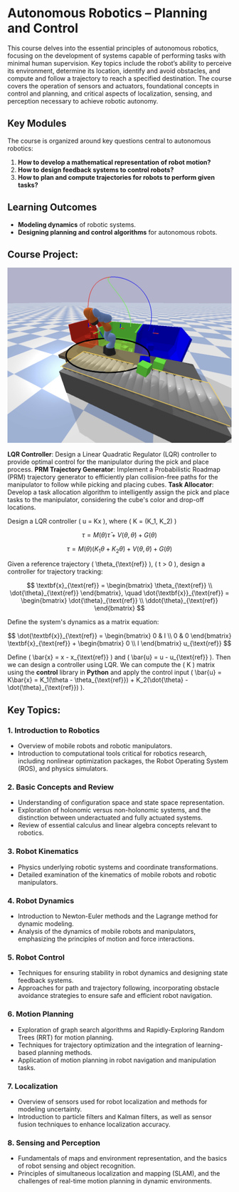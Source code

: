 # Autonomous Robotics – Planning and Control

This course delves into the essential principles of autonomous robotics, focusing on the development of systems capable of performing tasks with minimal human supervision. Key topics include the robot’s ability to perceive its environment, determine its location, identify and avoid obstacles, and compute and follow a trajectory to reach a specified destination. The course covers the operation of sensors and actuators, foundational concepts in control and planning, and critical aspects of localization, sensing, and perception necessary to achieve robotic autonomy.

## Key Modules

The course is organized around key questions central to autonomous robotics:

1. **How to develop a mathematical representation of robot motion?**
2. **How to design feedback systems to control robots?**
3. **How to plan and compute trajectories for robots to perform given tasks?**

## Learning Outcomes
- **Modeling dynamics** of robotic systems.
- **Designing planning and control algorithms** for autonomous robots.

## Course Project:

![arm](assets/1_arm.jpg)

**LQR Controller**: Design a Linear Quadratic Regulator (LQR) controller to provide optimal control for the manipulator during the pick and place process.
**PRM Trajectory Generator**: Implement a Probabilistic Roadmap (PRM) trajectory generator to efficiently plan collision-free paths for the manipulator to follow while picking and placing cubes.
**Task Allocator**: Develop a task allocation algorithm to intelligently assign the pick and place tasks to the manipulator, considering the cube's color and drop-off locations.

Design a LQR controller \( u = Kx \), where \( K = (K_1, K_2) \)

$$
\tau = M(\theta)\bar{\tau} + V(\theta, \dot{\theta}) + G(\theta)
$$

$$
\tau = M(\theta)(K_1\theta + K_2\dot{\theta}) + V(\theta, \dot{\theta}) + G(\theta)
$$

Given a reference trajectory \( \theta_{\text{ref}} \), \( t > 0 \), design a controller for trajectory tracking:

$$
\textbf{x}_{\text{ref}} = 
\begin{bmatrix}
\theta_{\text{ref}} \\
\dot{\theta}_{\text{ref}}
\end{bmatrix},
\quad
\dot{\textbf{x}}_{\text{ref}} = 
\begin{bmatrix}
\dot{\theta}_{\text{ref}} \\
\ddot{\theta}_{\text{ref}}
\end{bmatrix}
$$

Define the system's dynamics as a matrix equation:

$$
\dot{\textbf{x}}_{\text{ref}} = 
\begin{bmatrix}
0 & I \\
0 & 0
\end{bmatrix}
\textbf{x}_{\text{ref}} +
\begin{bmatrix}
0 \\
I
\end{bmatrix}
u_{\text{ref}}
$$

Define \( \bar{x} = x - x_{\text{ref}} \) and \( \bar{u} = u - u_{\text{ref}} \). Then we can design a controller using LQR. We can compute the \( K \) matrix using the **control** library in **Python** and apply the control input \( \bar{u} = K\bar{x} = K_1(\theta - \theta_{\text{ref}}) + K_2(\dot{\theta} - \dot{\theta}_{\text{ref}}) \).


## Key Topics:

### 1. Introduction to Robotics
- Overview of mobile robots and robotic manipulators.
- Introduction to computational tools critical for robotics research, including nonlinear optimization packages, the Robot Operating System (ROS), and physics simulators.

### 2. Basic Concepts and Review
- Understanding of configuration space and state space representation.
- Exploration of holonomic versus non-holonomic systems, and the distinction between underactuated and fully actuated systems.
- Review of essential calculus and linear algebra concepts relevant to robotics.

### 3. Robot Kinematics
- Physics underlying robotic systems and coordinate transformations.
- Detailed examination of the kinematics of mobile robots and robotic manipulators.

### 4. Robot Dynamics
- Introduction to Newton-Euler methods and the Lagrange method for dynamic modeling.
- Analysis of the dynamics of mobile robots and manipulators, emphasizing the principles of motion and force interactions.

### 5. Robot Control
- Techniques for ensuring stability in robot dynamics and designing state feedback systems.
- Approaches for path and trajectory following, incorporating obstacle avoidance strategies to ensure safe and efficient robot navigation.

### 6. Motion Planning
- Exploration of graph search algorithms and Rapidly-Exploring Random Trees (RRT) for motion planning.
- Techniques for trajectory optimization and the integration of learning-based planning methods.
- Application of motion planning in robot navigation and manipulation tasks.

### 7. Localization
- Overview of sensors used for robot localization and methods for modeling uncertainty.
- Introduction to particle filters and Kalman filters, as well as sensor fusion techniques to enhance localization accuracy.

### 8. Sensing and Perception
- Fundamentals of maps and environment representation, and the basics of robot sensing and object recognition.
- Principles of simultaneous localization and mapping (SLAM), and the challenges of real-time motion planning in dynamic environments.

